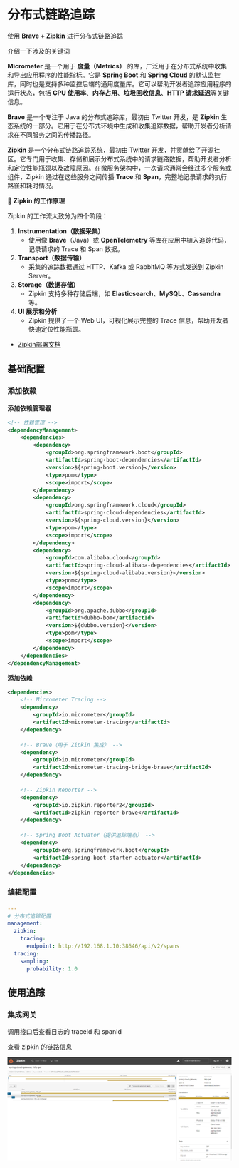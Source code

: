 # 分布式链路追踪

使用 **Brave + Zipkin** 进行分布式链路追踪

介绍一下涉及的关键词

**Micrometer** 是一个用于 **度量（Metrics）** 的库，广泛用于在分布式系统中收集和导出应用程序的性能指标。它是 **Spring Boot** 和 **Spring Cloud** 的默认监控库，同时也是支持多种监控后端的通用度量库。它可以帮助开发者追踪应用程序的运行状态，包括 **CPU 使用率**、**内存占用**、**垃圾回收信息**、**HTTP 请求延迟**等关键信息。

**Brave** 是一个专注于 Java 的分布式追踪库，最初由 Twitter 开发，是 **Zipkin** 生态系统的一部分。它用于在分布式环境中生成和收集追踪数据，帮助开发者分析请求在不同服务之间的传播路径。

**Zipkin** 是一个分布式链路追踪系统，最初由 Twitter 开发，并贡献给了开源社区。它专门用于收集、存储和展示分布式系统中的请求链路数据，帮助开发者分析和定位性能瓶颈以及故障原因。在微服务架构中，一次请求通常会经过多个服务或组件，Zipkin 通过在这些服务之间传播 **Trace** 和 **Span**，完整地记录请求的执行路径和耗时情况。

🚀 **Zipkin 的工作原理**

Zipkin 的工作流大致分为四个阶段：

1. **Instrumentation（数据采集）**
    - 使用像 **Brave**（Java）或 **OpenTelemetry** 等库在应用中植入追踪代码，记录请求的 Trace 和 Span 数据。
2. **Transport（数据传输）**
    - 采集的追踪数据通过 HTTP、Kafka 或 RabbitMQ 等方式发送到 Zipkin Server。
3. **Storage（数据存储）**
    - Zipkin 支持多种存储后端，如 **Elasticsearch**、**MySQL**、**Cassandra** 等。
4. **UI 展示和分析**
    - Zipkin 提供了一个 Web UI，可视化展示完整的 Trace 信息，帮助开发者快速定位性能瓶颈。



- [Zipkin部署文档](https://kongyu666.github.io/ops/#/work/kubernetes/service/zipkin/v3.4.4/)



## 基础配置

### 添加依赖

**添加依赖管理器**

```xml
<!-- 依赖管理 -->
<dependencyManagement>
    <dependencies>
        <dependency>
            <groupId>org.springframework.boot</groupId>
            <artifactId>spring-boot-dependencies</artifactId>
            <version>${spring-boot.version}</version>
            <type>pom</type>
            <scope>import</scope>
        </dependency>
        <dependency>
            <groupId>org.springframework.cloud</groupId>
            <artifactId>spring-cloud-dependencies</artifactId>
            <version>${spring-cloud.version}</version>
            <type>pom</type>
            <scope>import</scope>
        </dependency>
        <dependency>
            <groupId>com.alibaba.cloud</groupId>
            <artifactId>spring-cloud-alibaba-dependencies</artifactId>
            <version>${spring-cloud-alibaba.version}</version>
            <type>pom</type>
            <scope>import</scope>
        </dependency>
        <dependency>
            <groupId>org.apache.dubbo</groupId>
            <artifactId>dubbo-bom</artifactId>
            <version>${dubbo.version}</version>
            <type>pom</type>
            <scope>import</scope>
        </dependency>
    </dependencies>
</dependencyManagement>
```

**添加依赖**

```xml
<dependencies>
    <!-- Micrometer Tracing -->
    <dependency>
        <groupId>io.micrometer</groupId>
        <artifactId>micrometer-tracing</artifactId>
    </dependency>

    <!-- Brave（用于 Zipkin 集成） -->
    <dependency>
        <groupId>io.micrometer</groupId>
        <artifactId>micrometer-tracing-bridge-brave</artifactId>
    </dependency>

    <!-- Zipkin Reporter -->
    <dependency>
        <groupId>io.zipkin.reporter2</groupId>
        <artifactId>zipkin-reporter-brave</artifactId>
    </dependency>

    <!-- Spring Boot Actuator（提供追踪端点） -->
    <dependency>
        <groupId>org.springframework.boot</groupId>
        <artifactId>spring-boot-starter-actuator</artifactId>
    </dependency>
</dependencies>
```

### 编辑配置

```yaml
---
# 分布式追踪配置
management:
  zipkin:
    tracing:
      endpoint: http://192.168.1.10:38646/api/v2/spans
  tracing:
    sampling:
      probability: 1.0
```



## 使用追踪

### 集成网关

调用接口后查看日志的 traceId 和 spanId

查看 zipkin 的链路信息

![image-20250324175229592](./assets/image-20250324175229592.png)



